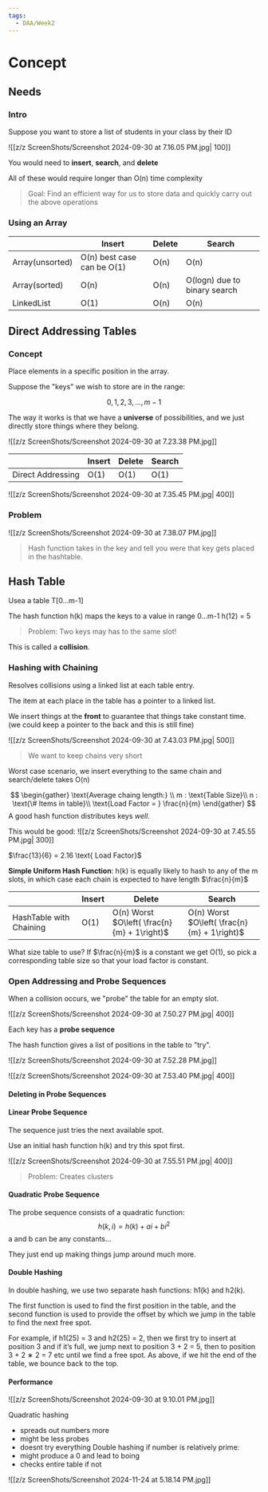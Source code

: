 ```yaml
---
tags:
  - DAA/Week2
---
```

# Concept
## Needs

### Intro
Suppose you want to store a list of students in your class by their ID

![[z/z ScreenShots/Screenshot 2024-09-30 at 7.16.05 PM.jpg| 100]]

You would need to **insert**, **search**, and **delete**

All of these would require longer than O(n) time complexity

> Goal: Find an efficient way for us to store data and quickly carry out the above operations

### Using an Array

|                 | Insert                     | Delete | Search                       |
| --------------- | -------------------------- | ------ | ---------------------------- |
| Array(unsorted) | O(n) best case can be O(1) | O(n)   | O(n)                         |
| Array(sorted)   | O(n)                       | O(n)   | O(logn) due to binary search |
| LinkedList      | O(1)                       | O(n)   | O(n)                         |

## Direct Addressing Tables

### Concept

Place elements in a specific position in the array.

Suppose the "keys" we wish to store are in the range:

$$0,1,2,3,\dots,m-1$$

The way it works is that we have a **universe** of possibilities, and we just directly store things where they belong.

![[z/z ScreenShots/Screenshot 2024-09-30 at 7.23.38 PM.jpg]]

|                   | Insert | Delete | Search |
| ----------------- | ------ | ------ | ------ |
| Direct Addressing | O(1)   | O(1)   | O(1)   |

![[z/z ScreenShots/Screenshot 2024-09-30 at 7.35.45 PM.jpg| 400]]

### Problem

![[z/z ScreenShots/Screenshot 2024-09-30 at 7.38.07 PM.jpg]]

> Hash function takes in the key and tell you were that key gets placed in the hashtable.

## Hash Table

Usea a table T\[0...m-1]

The hash function h(k) maps the keys to a value in range 0...m-1 h(12) = 5

> Problem: Two keys may has to the same slot!

This is called a **collision**.

### Hashing with Chaining

Resolves collisions using a linked list at each table entry.

The item at each place in the table has a pointer to a linked list.

We insert things at the **front** to guarantee that things take constant time. (we could keep a pointer to the back and this is still fine)

![[z/z ScreenShots/Screenshot 2024-09-30 at 7.43.03 PM.jpg| 500]]

> We want to keep chains very short

Worst case scenario, we insert everything to the same chain and search/delete takes O(n)

$$
\begin{gather}
\text{Average chaing length:} \\
m : \text{Table Size}\\
n : \text{\# Items in table}\\
\text{Load Factor = } \frac{n}{m}
\end{gather}
$$
A good hash function distributes keys *well*.

This would be good: ![[z/z ScreenShots/Screenshot 2024-09-30 at 7.45.55 PM.jpg| 300]]

$\frac{13}{6} = 2.16 \text{ Load Factor}$

**Simple Uniform Hash Function**: h(k) is equally likely to hash to any of the m slots, in which case each chain is expected to have length $\frac{n}{m}$

|                         | Insert | Delete                                          | Search                                          |
| ----------------------- | ------ | ----------------------------------------------- | ----------------------------------------------- |
| HashTable with Chaining | O(1)   | O(n) Worst <br>$O\left( \frac{n}{m} + 1\right)$ | O(n) Worst <br>$O\left( \frac{n}{m} + 1\right)$ |

What size table to use? If $\frac{n}{m}$ is a constant we get O(1), so pick a corresponding table size so that your load factor is constant.

### Open Addressing and Probe Sequences

When a collision occurs, we "probe" the table for an empty slot. 

![[z/z ScreenShots/Screenshot 2024-09-30 at 7.50.27 PM.jpg| 400]]

Each key has a **probe sequence**

The hash function gives a list of positions in the table to "try".

![[z/z ScreenShots/Screenshot 2024-09-30 at 7.52.28 PM.jpg]]

![[z/z ScreenShots/Screenshot 2024-09-30 at 7.53.40 PM.jpg| 400]]

#### Deleting in Probe Sequences

#### Linear Probe Sequence

The sequence just tries the next available spot.

Use an initial hash function h(k) and try this spot first.

![[z/z ScreenShots/Screenshot 2024-09-30 at 7.55.51 PM.jpg| 400]]

> Problem: Creates clusters

#### Quadratic Probe Sequence

The probe sequence consists of a quadratic function: 
$$
h(k,i) = h(k) + ai + bi^{2}
$$
a and b can be any constants...

They just end up making things jump around much more.

#### Double Hashing

In double hashing, we use two separate hash functions: h1(k) and h2(k). 

The first function is used to find the first position in the table, and the second function is used to provide the offset by which we jump in the table to find the next free spot. 

For example, if h1(25) = 3 and h2(25) = 2, then we first try to insert at position 3 and if it’s full, we jump next to position 3 + 2 = 5, then to position 3 + 2 ∗ 2 = 7 etc until we find a free spot. As above, if we hit the end of the table, we bounce back to the top.

#### Performance

![[z/z ScreenShots/Screenshot 2024-09-30 at 9.10.01 PM.jpg]]

Quadratic hashing
- spreads out numbers more
- might be less probes
- doesnt try everything
Double hashing if number is relatively prime:
- might produce a 0 and lead to boing
- checks entire table if not

![[z/z ScreenShots/Screenshot 2024-11-24 at 5.18.14 PM.jpg]]
